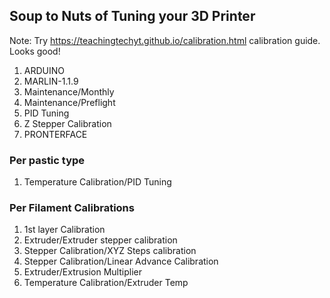 
## Soup to Nuts of Tuning your 3D Printer

Note: Try https://teachingtechyt.github.io/calibration.html calibration guide. Looks good!

1. ARDUINO
2. MARLIN-1.1.9
3. Maintenance/Monthly
4. Maintenance/Preflight
5. PID Tuning
6. Z Stepper Calibration
7. PRONTERFACE

### Per pastic type
1. Temperature Calibration/PID Tuning

### Per Filament Calibrations
1. 1st layer Calibration
2. Extruder/Extruder stepper calibration
3. Stepper Calibration/XYZ Steps calibration
4. Stepper Calibration/Linear Advance Calibration
5. Extruder/Extrusion Multiplier
6. Temperature Calibration/Extruder Temp
<!--stackedit_data:
eyJoaXN0b3J5IjpbLTcyOTM3NDA2NCw1MTA0NzAwNjEsODE5Nj
YyMjA0LDU5Njk2NTA4Niw5MDE0MzcwNzYsNjUwNjY5NDc5LDEw
MDI0NDMyLDE0NzQ4MDQxMjUsLTY5MjgwOTAwOV19
-->